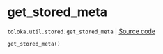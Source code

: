 # get_stored_meta
`toloka.util.stored.get_stored_meta` | [Source code](https://github.com/Toloka/toloka-kit/blob/v1.1.3/src/util/stored.py#L29)

```python
get_stored_meta()
```

